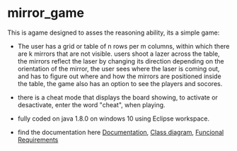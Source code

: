 # mirror_game
This is agame designed to asses the reasoning ability, its a simple game: 
- The user has a grid or table of n rows per m columns, within which there are k mirrors that are not visible.
users shoot a lazer across the table, the mirrors reflect the laser by changing its direction depending on the orientation of the mirror,
the user sees where the laser is coming out, and has to figure out where and how the mirrors are positioned inside the table,
the game also has an option to see the players and socores.

- there is a cheat mode that displays the board showing, to activate or desactivate, enter the  word "cheat", when playing.
- fully coded on java 1.8.0 on windows 10 using Eclipse workspace.
- find the documentation here [Documentation](https://github.com/SeanQO/mirror_game/tree/main/doc), [Class diagram](https://github.com/SeanQO/mirror_game/blob/main/doc/class_diagram.pdf), [Funcional Requirements](https://github.com/SeanQO/mirror_game/blob/main/doc/functional_requirements.pdf)